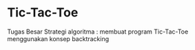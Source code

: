 # Tic-Tac-Toe
Tugas Besar Strategi algoritma : membuat program Tic-Tac-Toe menggunakan konsep backtracking
